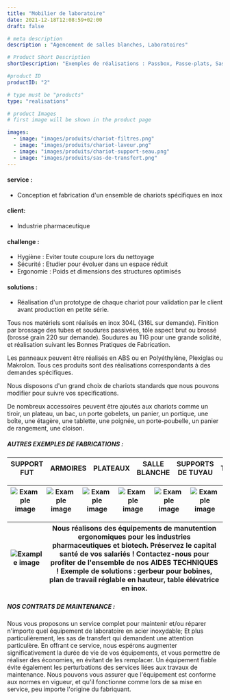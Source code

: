 ```yaml
---
title: "Mobilier de laboratoire"
date: 2021-12-18T12:08:59+02:00
draft: false

# meta description
description : "Agencement de salles blanches, Laboratoires"

# Product Short Description
shortDescription: "Exemples de réalisations : Passbox, Passe-plats, Sas de transfert, Chariot porte cuve, Armoire en inox, Bac de lavage en inox, Bac mobile en inox, Bac de trempage, Banc, Chariot de manutention, Chariot de distribution de poches, Chariot de nettoyage, Chariot autoclave, Chariot informatique, Claies d'égouttage, Coffre-fort en inox, Desserte, Distributeur de charlottes, Echelles en inox, tablettes en inox, Étagères, Evier, Cloisons, Séparateur, Lave-main, Plonge, Paillasse, Panier, autoclave, Patère, Plate-forme, Porte tuyau, Poubelle, Pupitre, Rack d'égouttage, Rayonnage, Rolls pour clayettes, Servante, Socle, Support bottes, Laverie, Support mural, Rail, Table, Evier, Table d'autopsie, Table élévatrice, Table de pesée, Tablette murale rabattable, Tabouret, Butoirs, Caillebotis, Estrade, Passerelle, Marche pied, Plinthe, Protection murale en inox, Puisard, Vestiaires d'habillage"

#product ID
productID: "2"

# type must be "products"
type: "realisations"

# product Images
# first image will be shown in the product page

images:
  - image: "images/produits/chariot-filtres.png"
  - image: "images/produits/chariot-laveur.png"
  - image: "images/produits/chariot-support-seau.png"
  - image: "images/produits/sas-de-transfert.png" 
---
```


#### service :
* Conception et fabrication d'un ensemble de chariots spécifiques en inox
#### client: 
* Industrie pharmaceutique 
#### challenge :
* Hygiène : Eviter toute coupure lors du nettoyage 
* Sécurité : Etudier pour évoluer dans un espace réduit 
* Ergonomie : Poids et dimensions des structures optimisés
  
#### solutions : 
* Réalisation d'un prototype de chaque chariot pour validation par le client avant production en petite série.

Tous nos matériels sont réalisés en inox 304L (316L sur demande). Finition par brossage des tubes et soudures passivées, tôle aspect brut ou brossé (brossé grain 220 sur demande).
Soudures au TIG pour une grande solidité, et réalisation suivant les Bonnes Pratiques de Fabrication.

Les panneaux peuvent être réalisés en ABS ou en Polyéthylène, Plexiglas ou Makrolon. Tous ces produits sont des réalisations correspondants à des demandes spécifiques.

Nous disposons d'un grand choix de chariots standards que nous pouvons modifier pour suivre vos specifications.

De nombreux accessoires peuvent être ajoutés aux chariots comme un tiroir, un plateau, un bac, un porte gobelets, un panier, un portique, une boîte, une étagère, une tablette, une poignée, un porte-poubelle, un panier de rangement, une cloison.  

##### AUTRES EXEMPLES DE FABRICATIONS :

|SUPPORT FUT|ARMOIRES|PLATEAUX|SALLE BLANCHE|SUPPORTS DE TUYAU|TABLES|
|---|---|---|---|---|---|

|![Example image](/images/produits/support-fut.jpg)|![Example image](/images/produits/armoire-de-rangement.jpg)|![Example image](/images/produits/plateau.jpg)|![Example image](/images/produits/salle-blanche.jpg)|![Example image](/images/produits/support-tuyau.jpg)|![Example image](/images/produits/table.jpg)|
|---|---|---|---|---|---|

|![Example image](/images/produits/gerbeur.png)|Nous réalisons des équipements de manutention ergonomiques pour les industries pharmaceutiques et biotech. Préservez le capital santé de vos salariés ! Contactez-nous pour profiter de l'ensemble de nos AIDES TECHNIQUES ! Exemple de solutions : gerbeur pour bobines, plan de travail réglable en hauteur, table élévatrice en inox. | 
|---|---|

##### NOS CONTRATS DE MAINTENANCE :

Nous vous proposons un service complet pour maintenir et/ou réparer n'importe quel équipement de laboratoire en acier inoxydable; Et plus particulièrement, les sas de transfert qui demandent une attention particulère.
En offrant ce service, nous espérons augmenter significativement la durée de vie de vos équipements, et vous permettre de réaliser des économies, en évitant de les remplacer. Un équipement fiable évite également les perturbations des services liées aux travaux de maintenance. Nous pouvons vous assurer que l'équipement est conforme aux normes en vigueur, et qu'il fonctionne comme lors de sa mise en service, peu importe l'origine du fabriquant.